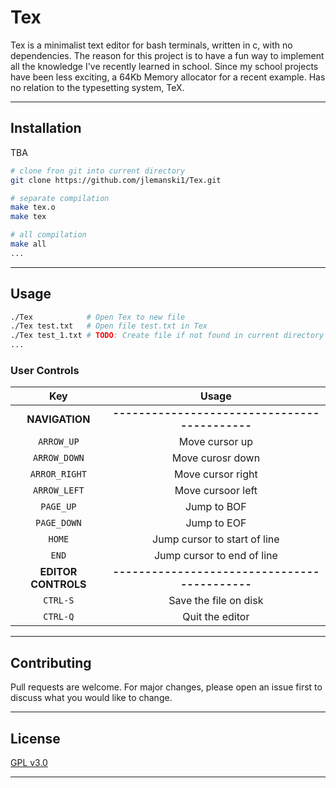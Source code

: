 # Tex

Tex is a minimalist text editor for bash terminals, written in c, with no dependencies. The reason for this project
is to have a fun way to implement all the knowledge I've recently learned in school. Since my school projects have 
been less exciting, a 64Kb Memory allocator for a recent example. Has no relation to the typesetting system, TeX.
- - - 

## Installation
TBA

```bash
# clone fron git into current directory
git clone https://github.com/jlemanski1/Tex.git

# separate compilation
make tex.o
make tex

# all compilation
make all
...
```
- - -

## Usage

  ```bash
  ./Tex            # Open Tex to new file
  ./Tex test.txt   # Open file test.txt in Tex
  ./Tex test_1.txt # TODO: Create file if not found in current directory
  ...
  ```
  
  ### User Controls
  Key |  Usage
  :----:|:-------:
  **NAVIGATION** |**-------------------------------------------**
  `ARROW_UP`   | Move cursor up
  `ARROW_DOWN` | Move curosr down
  `ARROR_RIGHT`| Move cursor right
  `ARROW_LEFT` | Move cursoor left
  `PAGE_UP`    | Jump to BOF
  `PAGE_DOWN`  | Jump to EOF
  `HOME`       | Jump cursor to start of line
  `END`        | Jump cursor to end of line
  **EDITOR CONTROLS** |**-------------------------------------------**
  `CTRL-S`     | Save the file on disk
  `CTRL-Q`     | Quit the editor
  - - -

## Contributing
Pull requests are welcome. For major changes, please open an issue first to discuss what you would like to change.
- - -

## License
[GPL v3.0](https://choosealicense.com/licenses/gpl-3.0/)
- - -
